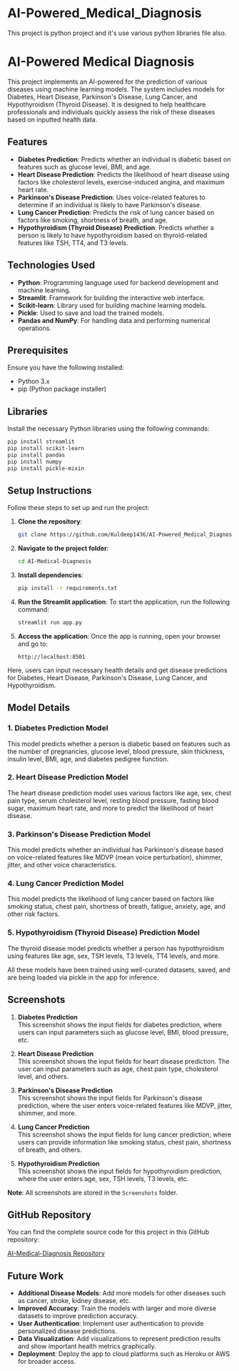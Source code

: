 # AI-Powered_Medical_Diagnosis
This project is python project and it's use various python libraries file also.

# AI-Powered Medical Diagnosis 

This project implements an AI-powered for the prediction of various diseases using machine learning models. The system includes models for Diabetes, Heart Disease, Parkinson's Disease, Lung Cancer, and Hypothyroidism (Thyroid Disease). It is designed to help healthcare professionals and individuals quickly assess the risk of these diseases based on inputted health data.

## Features

- **Diabetes Prediction**: Predicts whether an individual is diabetic based on features such as glucose level, BMI, and age.
- **Heart Disease Prediction**: Predicts the likelihood of heart disease using factors like cholesterol levels, exercise-induced angina, and maximum heart rate.
- **Parkinson's Disease Prediction**: Uses voice-related features to determine if an individual is likely to have Parkinson's disease.
- **Lung Cancer Prediction**: Predicts the risk of lung cancer based on factors like smoking, shortness of breath, and age.
- **Hypothyroidism (Thyroid Disease) Prediction**: Predicts whether a person is likely to have hypothyroidism based on thyroid-related features like TSH, TT4, and T3 levels.

## Technologies Used

- **Python**: Programming language used for backend development and machine learning.
- **Streamlit**: Framework for building the interactive web interface.
- **Scikit-learn**: Library used for building machine learning models.
- **Pickle**: Used to save and load the trained models.
- **Pandas and NumPy**: For handling data and performing numerical operations.

## Prerequisites

Ensure you have the following installed:
- Python 3.x
- pip (Python package installer)

## Libraries

Install the necessary Python libraries using the following commands:

```bash
pip install streamlit
pip install scikit-learn
pip install pandas
pip install numpy
pip install pickle-mixin
```

## Setup Instructions

Follow these steps to set up and run the project:

1. **Clone the repository**:
   ```bash
   git clone https://github.com/Kuldeep1436/AI-Powered_Medical_Diagnosis
   ```

2. **Navigate to the project folder**:
   ```bash
   cd AI-Medical-Diagnosis
   ```

3. **Install dependencies**:
   ```bash
   pip install -r requirements.txt
   ```

4. **Run the Streamlit application**: To start the application, run the following command:
   ```bash
   streamlit run app.py
   ```

5. **Access the application**: Once the app is running, open your browser and go to:
   ```
   http://localhost:8501
   ```

Here, users can input necessary health details and get disease predictions for Diabetes, Heart Disease, Parkinson's Disease, Lung Cancer, and Hypothyroidism.

## Model Details

### 1. Diabetes Prediction Model
This model predicts whether a person is diabetic based on features such as the number of pregnancies, glucose level, blood pressure, skin thickness, insulin level, BMI, age, and diabetes pedigree function.

### 2. Heart Disease Prediction Model
The heart disease prediction model uses various factors like age, sex, chest pain type, serum cholesterol level, resting blood pressure, fasting blood sugar, maximum heart rate, and more to predict the likelihood of heart disease.

### 3. Parkinson's Disease Prediction Model
This model predicts whether an individual has Parkinson's disease based on voice-related features like MDVP (mean voice perturbation), shimmer, jitter, and other voice characteristics.

### 4. Lung Cancer Prediction Model
This model predicts the likelihood of lung cancer based on factors like smoking status, chest pain, shortness of breath, fatigue, anxiety, age, and other risk factors.

### 5. Hypothyroidism (Thyroid Disease) Prediction Model
The thyroid disease model predicts whether a person has hypothyroidism using features like age, sex, TSH levels, T3 levels, TT4 levels, and more.

All these models have been trained using well-curated datasets, saved, and are being loaded via pickle in the app for inference.

## Screenshots

1. **Diabetes Prediction**  
   This screenshot shows the input fields for diabetes prediction, where users can input parameters such as glucose level, BMI, blood pressure, etc.
   
2. **Heart Disease Prediction**  
   This screenshot shows the input fields for heart disease prediction. The user can input parameters such as age, chest pain type, cholesterol level, and others.

3. **Parkinson's Disease Prediction**  
   This screenshot shows the input fields for Parkinson's disease prediction, where the user enters voice-related features like MDVP, jitter, shimmer, and more.

4. **Lung Cancer Prediction**  
   This screenshot shows the input fields for lung cancer prediction, where users can provide information like smoking status, chest pain, shortness of breath, and others.

5. **Hypothyroidism Prediction**  
   This screenshot shows the input fields for hypothyroidism prediction, where the user enters age, sex, TSH levels, T3 levels, etc.

**Note**: All screenshots are stored in the `Screenshots` folder.

## GitHub Repository

You can find the complete source code for this project in this GitHub repository:

[AI-Medical-Diagnosis Repository](https://github.com/Kuldeep1436/AI-Powered_Medical_Diagnosis)

## Future Work

- **Additional Disease Models**: Add more models for other diseases such as cancer, stroke, kidney disease, etc.
- **Improved Accuracy**: Train the models with larger and more diverse datasets to improve prediction accuracy.
- **User Authentication**: Implement user authentication to provide personalized disease predictions.
- **Data Visualization**: Add visualizations to represent prediction results and show important health metrics graphically.
- **Deployment**: Deploy the app to cloud platforms such as Heroku or AWS for broader access.

